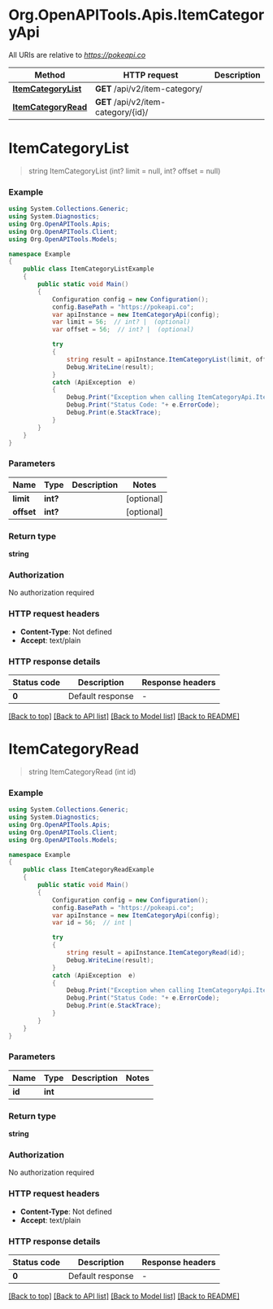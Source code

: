 # Org.OpenAPITools.Apis.ItemCategoryApi

All URIs are relative to *https://pokeapi.co*

Method | HTTP request | Description
------------- | ------------- | -------------
[**ItemCategoryList**](ItemCategoryApi.md#itemcategorylist) | **GET** /api/v2/item-category/ | 
[**ItemCategoryRead**](ItemCategoryApi.md#itemcategoryread) | **GET** /api/v2/item-category/{id}/ | 


<a name="itemcategorylist"></a>
# **ItemCategoryList**
> string ItemCategoryList (int? limit = null, int? offset = null)



### Example
```csharp
using System.Collections.Generic;
using System.Diagnostics;
using Org.OpenAPITools.Apis;
using Org.OpenAPITools.Client;
using Org.OpenAPITools.Models;

namespace Example
{
    public class ItemCategoryListExample
    {
        public static void Main()
        {
            Configuration config = new Configuration();
            config.BasePath = "https://pokeapi.co";
            var apiInstance = new ItemCategoryApi(config);
            var limit = 56;  // int? |  (optional) 
            var offset = 56;  // int? |  (optional) 

            try
            {
                string result = apiInstance.ItemCategoryList(limit, offset);
                Debug.WriteLine(result);
            }
            catch (ApiException  e)
            {
                Debug.Print("Exception when calling ItemCategoryApi.ItemCategoryList: " + e.Message );
                Debug.Print("Status Code: "+ e.ErrorCode);
                Debug.Print(e.StackTrace);
            }
        }
    }
}
```

### Parameters

Name | Type | Description  | Notes
------------- | ------------- | ------------- | -------------
 **limit** | **int?**|  | [optional] 
 **offset** | **int?**|  | [optional] 

### Return type

**string**

### Authorization

No authorization required

### HTTP request headers

 - **Content-Type**: Not defined
 - **Accept**: text/plain


### HTTP response details
| Status code | Description | Response headers |
|-------------|-------------|------------------|
| **0** | Default response |  -  |

[[Back to top]](#) [[Back to API list]](../README.md#documentation-for-api-endpoints) [[Back to Model list]](../README.md#documentation-for-models) [[Back to README]](../README.md)

<a name="itemcategoryread"></a>
# **ItemCategoryRead**
> string ItemCategoryRead (int id)



### Example
```csharp
using System.Collections.Generic;
using System.Diagnostics;
using Org.OpenAPITools.Apis;
using Org.OpenAPITools.Client;
using Org.OpenAPITools.Models;

namespace Example
{
    public class ItemCategoryReadExample
    {
        public static void Main()
        {
            Configuration config = new Configuration();
            config.BasePath = "https://pokeapi.co";
            var apiInstance = new ItemCategoryApi(config);
            var id = 56;  // int | 

            try
            {
                string result = apiInstance.ItemCategoryRead(id);
                Debug.WriteLine(result);
            }
            catch (ApiException  e)
            {
                Debug.Print("Exception when calling ItemCategoryApi.ItemCategoryRead: " + e.Message );
                Debug.Print("Status Code: "+ e.ErrorCode);
                Debug.Print(e.StackTrace);
            }
        }
    }
}
```

### Parameters

Name | Type | Description  | Notes
------------- | ------------- | ------------- | -------------
 **id** | **int**|  | 

### Return type

**string**

### Authorization

No authorization required

### HTTP request headers

 - **Content-Type**: Not defined
 - **Accept**: text/plain


### HTTP response details
| Status code | Description | Response headers |
|-------------|-------------|------------------|
| **0** | Default response |  -  |

[[Back to top]](#) [[Back to API list]](../README.md#documentation-for-api-endpoints) [[Back to Model list]](../README.md#documentation-for-models) [[Back to README]](../README.md)

